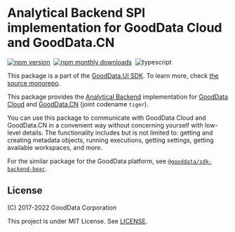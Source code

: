 # Analytical Backend SPI implementation for GoodData Cloud and GoodData.CN

[![npm version](https://img.shields.io/npm/v/@gooddata/sdk-backend-tiger)](https://www.npmjs.com/@gooddata/sdk-backend-tiger)&nbsp;
[![npm monthly downloads](https://img.shields.io/npm/dm/@gooddata/sdk-backend-tiger)](https://npmcharts.com/compare/@gooddata/sdk-backend-tiger?minimal=true)&nbsp;
![typescript](https://img.shields.io/badge/typescript-first-blue?logo=typescript)

This package is a part of the [GoodData.UI SDK](https://sdk.gooddata.com/gooddata-ui/docs/about_gooddataui.html).
To learn more, check [the source monorepo](https://github.com/gooddata/gooddata-ui-sdk).

This package provides the [Analytical Backend](https://www.npmjs.com/package/@gooddata/sdk-backend-spi) implementation for [GoodData Cloud](https://sdk.gooddata.com/gooddata-ui/docs/cloud_introduction.html) and [GoodData.CN](https://sdk.gooddata.com/gooddata-ui/docs/cloudnative_introduction.html) (joint codename `tiger`).

You can use this package to communicate with GoodData Cloud and GoodData.CN in a convenient way without concerning yourself with low-level details. The functionality includes but is not limited to: getting and creating metadata objects, running executions, getting settings, getting available workspaces, and more.

For the similar package for the GoodData platform, see [`@gooddata/sdk-backend-bear`](https://www.npmjs.com/package/@gooddata/sdk-backend-bear).

## License

(C) 2017-2022 GoodData Corporation

This project is under MIT License. See [LICENSE](https://github.com/gooddata/gooddata-ui-sdk/blob/master/libs/sdk-backend-tiger/LICENSE).
